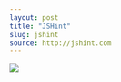 ```yaml
---
layout: post
title: "JSHint"
slug: jshint
source: http://jshint.com
---
```


<img src="/screenshots/jshint.jpg">
